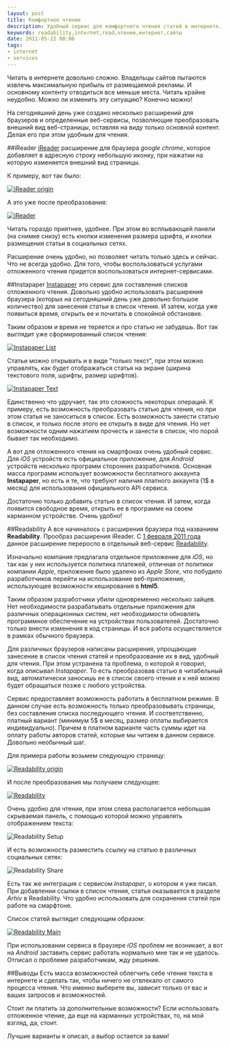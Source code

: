 ```yaml
---
layout: post
title: Комфортное чтение
description: Удобный сервис для комфортного чтения статей в интернете.
keywords: readability,internet,read,чтение,интернет,сайты
date: 2011-05-22 00:00
tags:
- internet
- services
---
```

Читать в интернете довольно сложно. Владельцы сайтов пытаются извлечь максимальную
прибыль от размещаемой рекламы. И основному контенту отводиться все меньше места. Читать
крайне неудобно. Можно ли изменить эту ситуацию? Конечно можно!

На сегодняшний день уже создано несколько расширений для браузеров и определенные
веб-сервисы, позволяющие преобразовать внешний вид веб-страницы, оставляя на виду только
основной контент. Делая его при этом удобным для чтения.

##iReader
[iReader][] расширение для браузера *google chrome*, которое добавляет в адресную строку
небольшую иконку, при нажатии на которую изменяется внешний вид страницы.

К примеру, вот так было:

[![iReader origin][1]](http://static.juev.ru/2011/05/iReader-origin.png)

А это уже после преобразования:

[![iReader][2]](http://static.juev.ru/2011/05/iReader.png)

Читать гораздо приятнее, удобнее. При этом во всплывающей панели (на снимке снизу) есть
кнопки изменения размера шрифта, и кнопки размещения статьи в социальных сетях.

Расширение очень удобно, но позволяет читать только здесь и сейчас. Что не всегда удобно.
Для того, чтобы воспользоваться услугами отложенного чтения придется воспользоваться
интернет-сервисами.

##Instapaper
[Instapaper][] это сервис для составления списков отложенного чтения.
Довольно удобно использовать расширения браузера (которых на сегодняшний день уже довольно
большое количество) для занесения статьи в список чтения. И затем, когда уже появиться
время, открыть ее и почитать в спокойной обстановке. 

Таким образом и время не теряется и про статью не забудешь. Вот так выглядит уже
сформированный список чтения:

[![Instapaper List][3]](http://static.juev.ru/2011/05/instapaper-list.png)

Статьи можно открывать и в виде "только текст", при этом можно управлять, как будет
отображаться статья на экране (ширина текстового поля, шрифты, размер шрифтов).

[![Instapaper Text][4]](http://static.juev.ru/2011/05/instapaper-text.png)

Единственно что удручает, так это сложность некоторых операций. К примеру, есть
возможность преобразовать статью для чтения, но при этом статья не заноситься в список.
Есть возможность занести статью в список, и только после этого ее открыть в виде для
чтения. Но нет возможности одним нажатием прочесть и занести в список, что порой бывает
так необходимо.

А вот для отложенного чтения на смартфонах очень удобный сервис. Для *iOS* устройств есть
официальное приложение, для *Android* устройств несколько программ сторонних
разработчиков. Основная масса программ использует возможности бесплатного аккаунта
**Instapaper**, но есть и те, что требуют наличия платного аккаунта (1$ в месяц) для использования
официального API сервиса. 

Достаточно только добавить статью в список чтения. И затем, когда появится свободное
время, открыть ее в программе на своем карманном устройстве. Очень удобно!

##Readability
А все начиналось с расширения браузера под названием **Readability**. Прообраз расширения
iReader. С [1 февраля 2011 года][5] данное расширение переросло в отдельный веб-сервис
[Readability][].

Изначально компания предлагала отдельное приложение для *iOS*, но так как у них
используется политика платежей, отличная от политики компании *Apple*, приложение было
удалено из *Apple Store*, что побудило разработчиков перейти на использование
веб-приложение, использующее возможности кеширования в **html5**.

Таким образом разработчики убили одновременно несколько зайцев. Нет необходимости
разрабатывать отдельные приложения для различных операционных систем, нет необходимости
обновлять программное обеспечение на устройствах пользователей. Достаточно только внести
изменения в код страницы. И вся работа осуществляется в рамках обычного браузера. 

Для различных браузеров написаны расширения, упрощающие занесение в список чтения статей и
преобразование их в вид, удобный для чтения. При этом устранена та проблема, о которой я
говорил, когда описывал *Instapaper*. То есть преобразовав статью в читабельный вид,
автоматически заносишь ее в список своего чтения и к ней можно будет обращаться позже с
любого устройства. 

Сервис предоставляет возможность работать в бесплатном режиме. В данном случае есть
возможность только преобразовывать страницы, без составления списка последующего чтения. И
соответственно, платный вариант (минимум 5$ в месяц, размер оплаты выбирается
индивидуально). Причем в платном варианте часть суммы идет на оплату работы авторов
статей, которые мы читаем в данном сервисе. Довольно необычный шаг.

Для примера работы возьмем следующую страницу:

[![Readability origin][6]](http://static.juev.ru/2011/05/readability-origin.png)

И после преобразования мы получаем следующее:

[![Readability][7]](http://static.juev.ru/2011/05/readability-read.png)

Очень удобно для чтения, при этом слева располагается небольшая скрываемая панель, с
помощью которой можно управлять отображением текста:

![Readability Setup][8]

И есть возможность разместить ссылку на статью в различных социальных сетях:

![Readability Share][9]

Есть так же интеграция с сервисом *Instapaper*, о котором я уже писал. При добавлении
ссылки в список чтения, статья оказывается в разделе *Arhiv* в Readability. Что удобно
использовать для сохранения статей при работе на смарфтоне. 

Список статей выглядит следующим образом:

[![Readability Main][10]](http://static.juev.ru/2011/05/readability-main.png)

При использовании сервиса в браузере *iOS* проблем не возникает, а вот на *Android*
заставить сервис работать нормально мне так и не удалось. Отписал о проблеме
разработчикам, жду решения. 

##Выводы
Есть масса возможностей облегчить себе чтение текста в интернете и сделать так, чтобы
ничего не отвлекало от самого процесса чтения. Что именно выберете вы, зависит только от вас и
ваших запросов и возможностей. 

Стоит ли платить за дополнительные возможности? Если использовать отложенное чтение, да
еще на карманных устройствах, то, на мой взгляд, да, стоит. 

Лучшие варианты я описал, а выбор остается за вами!

[iReader]: https://chrome.google.com/webstore/detail/ppelffpjgkifjfgnbaaldcehkpajlmbc?hl=ru 
  "iReader"
[Instapaper]: http://www.instapaper.com/ "Instapaper"
[1]: http://static.juev.ru/2011/05/iReader-origin-th.png "iReader origin"
[2]: http://static.juev.ru/2011/05/iReader-th.png "iReader"
[3]: http://static.juev.ru/2011/05/instapaper-list-th.png "Instapaper List"
[4]: http://static.juev.ru/2011/05/instapaper-text-th.png "Instapaper Text"
[5]: http://lab.arc90.com/2009/03/02/readability/ "Readability"
[Readability]: https://www.readability.com "Readability"
[6]: http://static.juev.ru/2011/05/readability-origin-th.png "Origin"
[7]: http://static.juev.ru/2011/05/readability-read-th.png "Readability Read"
[8]: http://static.juev.ru/2011/05/readability-setup.png "Readability Setup"
[9]: http://static.juev.ru/2011/05/readability-share.png "Readability Share"
[10]: http://static.juev.ru/2011/05/readability-main-th.png "Readability Main"
